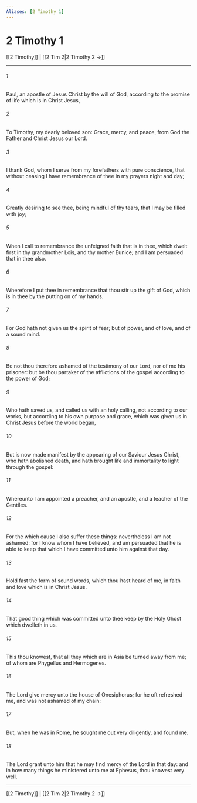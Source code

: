 ```yaml
---
Aliases: [2 Timothy 1]
---
```

# 2 Timothy 1

[[2 Timothy]] | [[2 Tim 2|2 Timothy 2 →]]
***



###### 1 
Paul, an apostle of Jesus Christ by the will of God, according to the promise of life which is in Christ Jesus, 

###### 2 
To Timothy, my dearly beloved son: Grace, mercy, and peace, from God the Father and Christ Jesus our Lord. 

###### 3 
I thank God, whom I serve from my forefathers with pure conscience, that without ceasing I have remembrance of thee in my prayers night and day; 

###### 4 
Greatly desiring to see thee, being mindful of thy tears, that I may be filled with joy; 

###### 5 
When I call to remembrance the unfeigned faith that is in thee, which dwelt first in thy grandmother Lois, and thy mother Eunice; and I am persuaded that in thee also. 

###### 6 
Wherefore I put thee in remembrance that thou stir up the gift of God, which is in thee by the putting on of my hands. 

###### 7 
For God hath not given us the spirit of fear; but of power, and of love, and of a sound mind. 

###### 8 
Be not thou therefore ashamed of the testimony of our Lord, nor of me his prisoner: but be thou partaker of the afflictions of the gospel according to the power of God; 

###### 9 
Who hath saved us, and called us with an holy calling, not according to our works, but according to his own purpose and grace, which was given us in Christ Jesus before the world began, 

###### 10 
But is now made manifest by the appearing of our Saviour Jesus Christ, who hath abolished death, and hath brought life and immortality to light through the gospel: 

###### 11 
Whereunto I am appointed a preacher, and an apostle, and a teacher of the Gentiles. 

###### 12 
For the which cause I also suffer these things: nevertheless I am not ashamed: for I know whom I have believed, and am persuaded that he is able to keep that which I have committed unto him against that day. 

###### 13 
Hold fast the form of sound words, which thou hast heard of me, in faith and love which is in Christ Jesus. 

###### 14 
That good thing which was committed unto thee keep by the Holy Ghost which dwelleth in us. 

###### 15 
This thou knowest, that all they which are in Asia be turned away from me; of whom are Phygellus and Hermogenes. 

###### 16 
The Lord give mercy unto the house of Onesiphorus; for he oft refreshed me, and was not ashamed of my chain: 

###### 17 
But, when he was in Rome, he sought me out very diligently, and found me. 

###### 18 
The Lord grant unto him that he may find mercy of the Lord in that day: and in how many things he ministered unto me at Ephesus, thou knowest very well.

***
[[2 Timothy]] | [[2 Tim 2|2 Timothy 2 →]]
